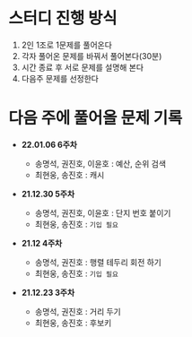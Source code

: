 # 스터디 진행 방식

1. 2인 1조로 1문제를 풀어온다
2. 각자 풀어온 문제를 바꿔서 풀어본다(30분)
3. 시간 종료 후 서로 문제를 설명해 본다
4. 다음주 문제를 선정한다

# 다음 주에 풀어올 문제 기록

- **22.01.06 6주차**
    - 송명석, 권진호, 이윤호 : 예산, 순위 검색
    - 최현웅, 송진호         : 캐시
- **21.12.30 5주차**
    - 송명석, 권진호, 이윤호 : 단지 번호 붙이기
    - 최현웅, 송진호         : `기입 필요`

- **21.12 4주차**
    - 송명석, 권진호 : 행렬 테두리 회전 하기
    - 최현웅, 송진호 : `기입 필요`

- **21.12.23 3주차**
    - 송명석, 권진호 : 거리 두기
    - 최현웅, 송진호 : 후보키
